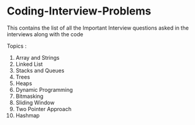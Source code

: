 # Coding-Interview-Problems
This contains the list of all the Important Interview questions asked in the interviews along with the code 

Topics :

1) Array and Strings
2) Linked List
3) Stacks and Queues
4) Trees
5) Heaps
6) Dynamic Programming
7) Bitmasking
8) Sliding Window
9) Two Pointer Approach
10) Hashmap
